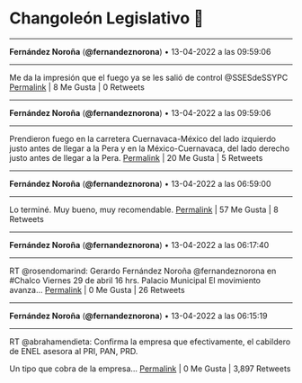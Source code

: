 # Changoleón Legislativo 🙈
*****
**Fernández Noroña** (**@fernandeznorona**) • 13-04-2022 a las 09:59:06
*****
Me da la impresión que el fuego ya se les salió de control @SSESdeSSYPC
[Permalink](https://twitter.com/fernandeznorona/status/1514302170149052418) | 8 Me Gusta | 0 Retweets
*****
**Fernández Noroña** (**@fernandeznorona**) • 13-04-2022 a las 09:59:06
*****
Prendieron fuego en la carretera Cuernavaca-México del lado izquierdo justo antes de llegar a la Pera y en la México-Cuernavaca, del lado derecho justo antes de llegar a la Pera.
[Permalink](https://twitter.com/fernandeznorona/status/1514302169046003720) | 20 Me Gusta | 5 Retweets
*****
**Fernández Noroña** (**@fernandeznorona**) • 13-04-2022 a las 06:59:00
*****
Lo terminé. Muy bueno, muy recomendable.
[Permalink](https://twitter.com/fernandeznorona/status/1514256846210715648) | 57 Me Gusta | 8 Retweets
*****
**Fernández Noroña** (**@fernandeznorona**) • 13-04-2022 a las 06:17:40
*****
RT @rosendomarind: Gerardo Fernández Noroña
@fernandeznorona en #Chalco
Viernes 29 de abril
16 hrs. Palacio Municipal
El movimiento avanza…
[Permalink](https://twitter.com/fernandeznorona/status/1514246443632111622) | 0 Me Gusta | 26 Retweets
*****
**Fernández Noroña** (**@fernandeznorona**) • 13-04-2022 a las 06:15:19
*****
RT @abrahamendieta: Confirma la empresa que efectivamente, el cabildero de ENEL asesora al PRI, PAN, PRD. 


Un tipo que cobra de la empresa…
[Permalink](https://twitter.com/fernandeznorona/status/1514245855355805700) | 0 Me Gusta | 3,897 Retweets